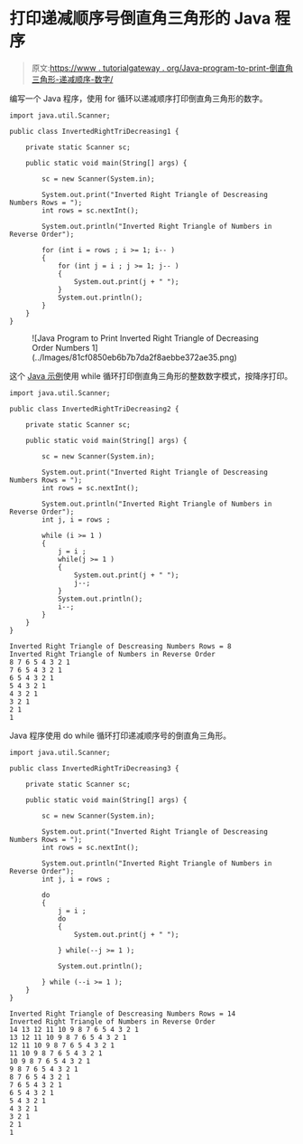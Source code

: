 # 打印递减顺序号倒直角三角形的 Java 程序

> 原文:[https://www . tutorialgateway . org/Java-program-to-print-倒直角三角形-递减顺序-数字/](https://www.tutorialgateway.org/java-program-to-print-inverted-right-triangle-of-decreasing-order-numbers/)

编写一个 Java 程序，使用 for 循环以递减顺序打印倒直角三角形的数字。

```
import java.util.Scanner;

public class InvertedRightTriDecreasing1 {

	private static Scanner sc;

	public static void main(String[] args) {

		sc = new Scanner(System.in);	

		System.out.print("Inverted Right Triangle of Descreasing Numbers Rows = ");
		int rows = sc.nextInt();

		System.out.println("Inverted Right Triangle of Numbers in Reverse Order");

		for (int i = rows ; i >= 1; i-- ) 
		{
			for (int j = i ; j >= 1; j-- ) 	
			{
				System.out.print(j + " ");
			}
			System.out.println();
		}
	}
}
```

<figure class="wp-block-image size-large">![Java Program to Print Inverted Right Triangle of Decreasing Order Numbers 1](../Images/81cf0850eb6b7b7da2f8aebbe372ae35.png)</figure>

这个 [Java 示例](https://www.tutorialgateway.org/learn-java-programs/)使用 while 循环打印倒直角三角形的整数数字模式，按降序打印。

```
import java.util.Scanner;

public class InvertedRightTriDecreasing2 {

	private static Scanner sc;

	public static void main(String[] args) {

		sc = new Scanner(System.in);	

		System.out.print("Inverted Right Triangle of Descreasing Numbers Rows = ");
		int rows = sc.nextInt();

		System.out.println("Inverted Right Triangle of Numbers in Reverse Order");
		int j, i = rows ;

		while (i >= 1 ) 
		{
			j = i ;
			while(j >= 1 ) 	
			{
				System.out.print(j + " ");
				j--;
			}
			System.out.println();
			i--;
		}
	}
}
```

```
Inverted Right Triangle of Descreasing Numbers Rows = 8
Inverted Right Triangle of Numbers in Reverse Order
8 7 6 5 4 3 2 1 
7 6 5 4 3 2 1 
6 5 4 3 2 1 
5 4 3 2 1 
4 3 2 1 
3 2 1 
2 1 
1 
```

Java 程序使用 do while 循环打印递减顺序号的倒直角三角形。

```
import java.util.Scanner;

public class InvertedRightTriDecreasing3 {

	private static Scanner sc;

	public static void main(String[] args) {

		sc = new Scanner(System.in);	

		System.out.print("Inverted Right Triangle of Descreasing Numbers Rows = ");
		int rows = sc.nextInt();

		System.out.println("Inverted Right Triangle of Numbers in Reverse Order");
		int j, i = rows ;

		do
		{
			j = i ;
			do 	
			{
				System.out.print(j + " ");

			} while(--j >= 1 );

			System.out.println();

		} while (--i >= 1 );
	}
}
```

```
Inverted Right Triangle of Descreasing Numbers Rows = 14
Inverted Right Triangle of Numbers in Reverse Order
14 13 12 11 10 9 8 7 6 5 4 3 2 1 
13 12 11 10 9 8 7 6 5 4 3 2 1 
12 11 10 9 8 7 6 5 4 3 2 1 
11 10 9 8 7 6 5 4 3 2 1 
10 9 8 7 6 5 4 3 2 1 
9 8 7 6 5 4 3 2 1 
8 7 6 5 4 3 2 1 
7 6 5 4 3 2 1 
6 5 4 3 2 1 
5 4 3 2 1 
4 3 2 1 
3 2 1 
2 1 
1 
```